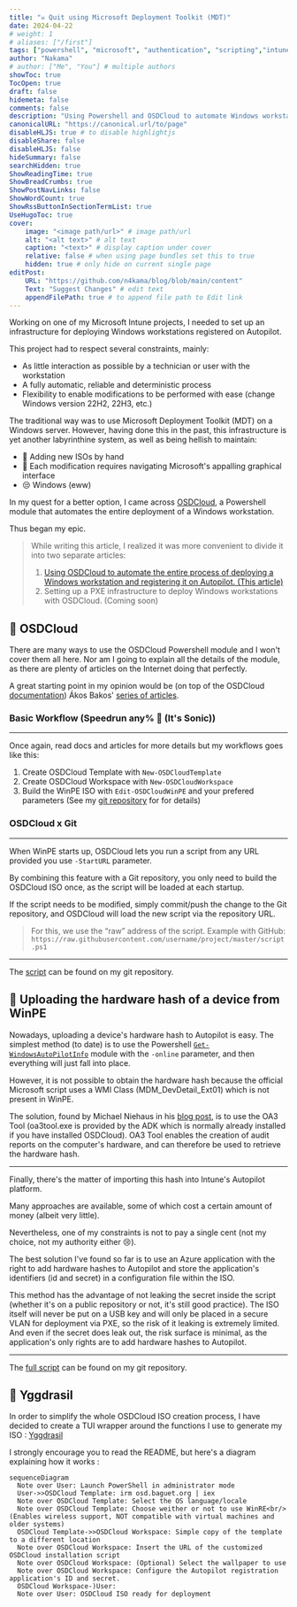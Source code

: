 ```yaml
---
title: "☠️ Quit using Microsoft Deployment Toolkit (MDT)"
date: 2024-04-22
# weight: 1
# aliases: ["/first"]
tags: ["powershell", "microsoft", "authentication", "scripting","intune", "autopilot", "windows", "osdcloud", "infrastructure", "winpe", "hardware hash", "automation", "git", "mdt", "sysadmin"]
author: "Nakama"
# author: ["Me", "You"] # multiple authors
showToc: true
TocOpen: true
draft: false
hidemeta: false
comments: false
description: "Using Powershell and OSDCloud to automate Windows workstation deployment instead of the archaic Microsoft Deployment Toolkit (MDT)"
canonicalURL: "https://canonical.url/to/page"
disableHLJS: true # to disable highlightjs
disableShare: false
disableHLJS: false
hideSummary: false
searchHidden: true
ShowReadingTime: true
ShowBreadCrumbs: true
ShowPostNavLinks: false
ShowWordCount: true
ShowRssButtonInSectionTermList: true
UseHugoToc: true
cover:
    image: "<image path/url>" # image path/url
    alt: "<alt text>" # alt text
    caption: "<text>" # display caption under cover
    relative: false # when using page bundles set this to true
    hidden: true # only hide on current single page
editPost:
    URL: "https://github.com/n4kama/blog/blob/main/content"
    Text: "Suggest Changes" # edit text
    appendFilePath: true # to append file path to Edit link
---
```


Working on one of my Microsoft Intune projects, I needed to set up an infrastructure for deploying Windows workstations registered on Autopilot.

This project had to respect several constraints, mainly:
- As little interaction as possible by a technician or user with the workstation
- A fully automatic, reliable and deterministic process
- Flexibility to enable modifications to be performed with ease (change Windows version 22H2, 22H3, etc.)

The traditional way was to use Microsoft Deployment Toolkit (MDT) on a Windows server. However, having done this in the past, this infrastructure is yet another labyrinthine system, as well as being hellish to maintain:
- 🤢 Adding new ISOs by hand
- 🤮 Each modification requires navigating Microsoft's appalling graphical interface
- 😒 Windows (eww)

In my quest for a better option, I came across [OSDCloud](https://www.osdcloud.com/), a Powershell module that automates the entire deployment of a Windows workstation.

Thus began my epic.

> While writing this article, I realized it was more convenient to divide it into two separate articles: 
> 1. [Using OSDCloud to automate the entire process of deploying a Windows workstation and registering it on Autopilot. (This article)](https://blog.baguet.org/posts/quit-using-microsoft-deployment-toolkit)
> 2. Setting up a PXE infrastructure to deploy Windows workstations with OSDCloud. (Coming soon)

## 🙌 OSDCloud

There are many ways to use the OSDCloud Powershell module and I won't cover them all here. Nor am I going to explain all the details of the module, as there are plenty of articles on the Internet doing that perfectly.

A great starting point in my opinion would be (on top of the OSDCloud [documentation](https://www.osdcloud.com/)) Ákos Bakos' [series of articles](https://akosbakos.ch/tag/osdcloud/).

### Basic Workflow (Speedrun any% 🦔 (It's Sonic))
---

Once again, read docs and articles for more details but my workflows goes like this:
1. Create OSDCloud Template with `New-OSDCloudTemplate`
2. Create OSDCloud Workspace with `New-OSDCloudWorkspace`
3. Build the WinPE ISO with `Edit-OSDCloudWinPE` and your prefered parameters (See my [git repository](https://git.baguet.org/nakama/yggdrasil/) for for details)

### OSDCloud x Git
---

When WinPE starts up, OSDCloud lets you run a script from any URL provided you use `-StartURL` parameter.

By combining this feature with a Git repository, you only need to build the OSDCloud ISO once, as the script will be loaded at each startup.

If the script needs to be modified, simply commit/push the change to the Git repository, and OSDCloud will load the new script via the repository URL.

> For this, we use the “raw” address of the script. Example with GitHub: `https://raw.githubusercontent.com/username/project/master/script.ps1`

---

The [script](https://git.baguet.org/nakama/yggdrasil/src/branch/master/Install-Windows.ps1) can be found on my git repository.

## 🧠 Uploading the hardware hash of a device from WinPE

Nowadays, uploading a device's hardware hash to Autopilot is easy. The simplest method (to date) is to use the Powershell [`Get-WindowsAutoPilotInfo`](https://www.powershellgallery.com/packages/Get-WindowsAutoPilotInfo) module with the `-online` parameter, and then everything will just fall into place.

However, it is not possible to obtain the hardware hash because the official Microsoft script uses a WMI Class (MDM_DevDetail_Ext01) which is not present in WinPE.

The solution, found by Michael Niehaus in his [blog post](https://oofhours.com/2022/08/02/connecting-the-dots-reverse-engineering-an-autopilot-hash/), is to use the OA3 Tool (oa3tool.exe is provided by the ADK which is normally already installed if you have installed OSDCloud).
OA3 Tool enables the creation of audit reports on the computer's hardware, and can therefore be used to retrieve the hardware hash.

---

Finally, there's the matter of importing this hash into Intune's Autopilot platform.

Many approaches are available, some of which cost a certain amount of money (albeit very little).

Nevertheless, one of my constraints is not to pay a single cent (not my choice, not my authority either 😢).

The best solution I've found so far is to use an Azure application with the right to add hardware hashes to Autopilot and store the application's identifiers (id and secret) in a configuration file within the ISO.

This method has the advantage of not leaking the secret inside the script (whether it's on a public repository or not, it's still good practice). The ISO itself will never be put on a USB key and will only be placed in a secure VLAN for deployment via PXE, so the risk of it leaking is extremely limited. And even if the secret does leak out, the risk surface is minimal, as the application's only rights are to add hardware hashes to Autopilot.

---

The [full script](https://git.baguet.org/nakama/yggdrasil/src/branch/master/Upload-AutopilotHash.ps1) can be found on my git repository.

## 🌳 Yggdrasil

In order to simplify the whole OSDCloud ISO creation process, I have decided to create a TUI wrapper around the functions I use to generate my ISO : [Yggdrasil](https://git.baguet.org/nakama/yggdrasil/)

I strongly encourage you to read the README, but here's a diagram explaining how it works :

```mermaid
sequenceDiagram
  Note over User: Launch PowerShell in administrator mode
  User->>OSDCloud Template: irm osd.baguet.org | iex
  Note over OSDCloud Template: Select the OS language/locale
  Note over OSDCloud Template: Choose weither or not to use WinRE<br/>(Enables wireless support, NOT compatible with virtual machines and older systems)
  OSDCloud Template->>OSDCloud Workspace: Simple copy of the template to a different location
  Note over OSDCloud Workspace: Insert the URL of the customized OSDCloud installation script
  Note over OSDCloud Workspace: (Optional) Select the wallpaper to use
  Note over OSDCloud Workspace: Configure the Autopilot registration application's ID and secret.
  OSDCloud Workspace-)User: 
  Note over User: OSDCloud ISO ready for deployment
```
